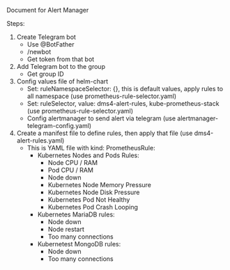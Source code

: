 Document for Alert Manager

Steps:
1. Create Telegram bot
    - Use @BotFather
    - /newbot
    - Get token from that bot
2. Add Telegram bot to the group
    - Get group ID
3. Config values file of helm-chart
    - Set: ruleNamespaceSelector: {}, this is default values, apply rules to all namespace (use prometheus-rule-selector.yaml)
    - Set: ruleSelector, value: dms4-alert-rules, kube-prometheus-stack (use prometheus-rule-selector.yaml)
    - Config alertmanager to send alert via telegram (use alertmanager-telegram-config.yaml)
4. Create a manifest file to define rules, then apply that file (use dms4-alert-rules.yaml)
    - This is YAML file with kind: PrometheusRule:
        + Kubernetes Nodes and Pods Rules:
            - Node CPU / RAM
            + Pod CPU / RAM
            + Node down
            + Kubernetes Node Memory Pressure
            + Kubernetes Node Disk Pressure
            + Kubernetes Pod Not Healthy
            + Kubernetes Pod Crash Looping
        + Kubernetes MariaDB rules:
            + Node down
            + Node restart
            + Too many connections
        + Kubernetest MongoDB rules:
            + Node down
            + Too many connections